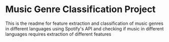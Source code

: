 # Music Genre Classification Project

This is the readme for feature extraction and classification of music genres in different languages using Spotify's API and checking if music in different languages requires extraction of different features
